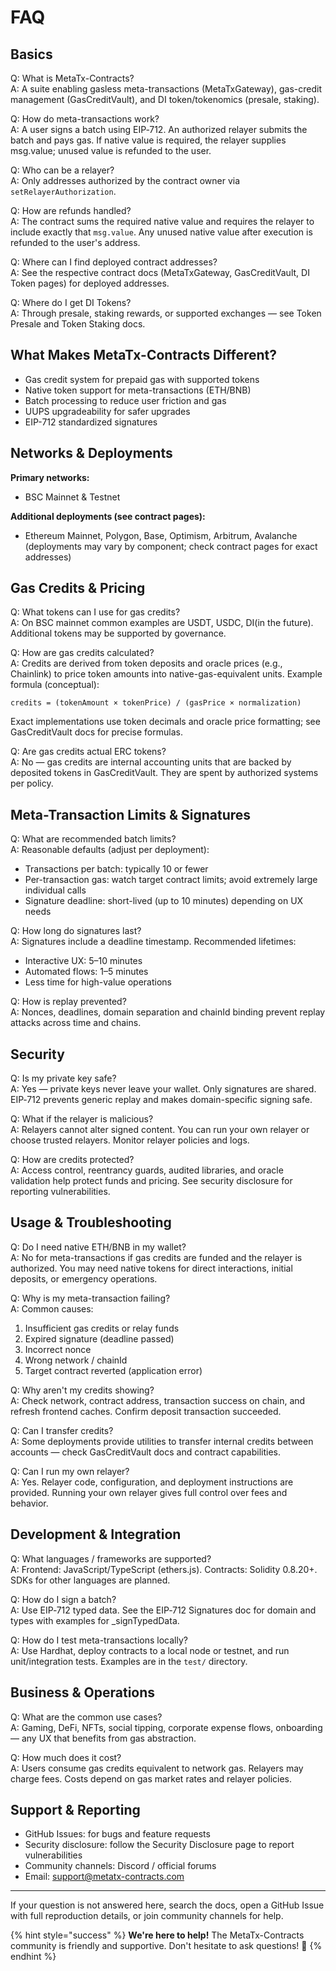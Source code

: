 # FAQ

## Basics

Q: What is MetaTx-Contracts?  
A: A suite enabling gasless meta-transactions (MetaTxGateway), gas-credit management (GasCreditVault), and DI token/tokenomics (presale, staking).

Q: How do meta-transactions work?  
A: A user signs a batch using EIP‑712. An authorized relayer submits the batch and pays gas. If native value is required, the relayer supplies msg.value; unused value is refunded to the user.

Q: Who can be a relayer?  
A: Only addresses authorized by the contract owner via `setRelayerAuthorization`.

Q: How are refunds handled?  
A: The contract sums the required native value and requires the relayer to include exactly that `msg.value`. Any unused native value after execution is refunded to the user's address.

Q: Where can I find deployed contract addresses?  
A: See the respective contract docs (MetaTxGateway, GasCreditVault, DI Token pages) for deployed addresses.

Q: Where do I get DI Tokens?  
A: Through presale, staking rewards, or supported exchanges — see Token Presale and Token Staking docs.

## What Makes MetaTx-Contracts Different?

- Gas credit system for prepaid gas with supported tokens
- Native token support for meta-transactions (ETH/BNB)
- Batch processing to reduce user friction and gas
- UUPS upgradeability for safer upgrades
- EIP-712 standardized signatures

## Networks & Deployments

**Primary networks:**  
- BSC Mainnet & Testnet

**Additional deployments (see contract pages):**  
- Ethereum Mainnet, Polygon, Base, Optimism, Arbitrum, Avalanche (deployments may vary by component; check contract pages for exact addresses)

## Gas Credits & Pricing

Q: What tokens can I use for gas credits?  
A: On BSC mainnet common examples are USDT, USDC, DI(in the future). Additional tokens may be supported by governance.

Q: How are gas credits calculated?  
A: Credits are derived from token deposits and oracle prices (e.g., Chainlink) to price token amounts into native-gas-equivalent units. Example formula (conceptual):

```
credits = (tokenAmount × tokenPrice) / (gasPrice × normalization)
```

Exact implementations use token decimals and oracle price formatting; see GasCreditVault docs for precise formulas.

Q: Are gas credits actual ERC tokens?  
A: No — gas credits are internal accounting units that are backed by deposited tokens in GasCreditVault. They are spent by authorized systems per policy.

## Meta-Transaction Limits & Signatures

Q: What are recommended batch limits?  
A: Reasonable defaults (adjust per deployment):  
- Transactions per batch: typically 10 or fewer  
- Per-transaction gas: watch target contract limits; avoid extremely large individual calls  
- Signature deadline: short-lived (up to 10 minutes) depending on UX needs

Q: How long do signatures last?  
A: Signatures include a deadline timestamp. Recommended lifetimes:
- Interactive UX: 5–10 minutes
- Automated flows: 1–5 minutes
- Less time for high-value operations

Q: How is replay prevented?  
A: Nonces, deadlines, domain separation and chainId binding prevent replay attacks across time and chains.

## Security

Q: Is my private key safe?  
A: Yes — private keys never leave your wallet. Only signatures are shared. EIP‑712 prevents generic replay and makes domain-specific signing safe.

Q: What if the relayer is malicious?  
A: Relayers cannot alter signed content. You can run your own relayer or choose trusted relayers. Monitor relayer policies and logs.

Q: How are credits protected?  
A: Access control, reentrancy guards, audited libraries, and oracle validation help protect funds and pricing. See security disclosure for reporting vulnerabilities.

## Usage & Troubleshooting

Q: Do I need native ETH/BNB in my wallet?  
A: No for meta-transactions if gas credits are funded and the relayer is authorized. You may need native tokens for direct interactions, initial deposits, or emergency operations.

Q: Why is my meta-transaction failing?  
A: Common causes:
1. Insufficient gas credits or relay funds
2. Expired signature (deadline passed)
3. Incorrect nonce
4. Wrong network / chainId
5. Target contract reverted (application error)

Q: Why aren't my credits showing?  
A: Check network, contract address, transaction success on chain, and refresh frontend caches. Confirm deposit transaction succeeded.

Q: Can I transfer credits?  
A: Some deployments provide utilities to transfer internal credits between accounts — check GasCreditVault docs and contract capabilities.

Q: Can I run my own relayer?  
A: Yes. Relayer code, configuration, and deployment instructions are provided. Running your own relayer gives full control over fees and behavior.

## Development & Integration

Q: What languages / frameworks are supported?  
A: Frontend: JavaScript/TypeScript (ethers.js). Contracts: Solidity 0.8.20+. SDKs for other languages are planned.

Q: How do I sign a batch?  
A: Use EIP‑712 typed data. See the EIP‑712 Signatures doc for domain and types with examples for _signTypedData.

Q: How do I test meta-transactions locally?  
A: Use Hardhat, deploy contracts to a local node or testnet, and run unit/integration tests. Examples are in the `test/` directory.

## Business & Operations

Q: What are the common use cases?  
A: Gaming, DeFi, NFTs, social tipping, corporate expense flows, onboarding — any UX that benefits from gas abstraction.

Q: How much does it cost?  
A: Users consume gas credits equivalent to network gas. Relayers may charge fees. Costs depend on gas market rates and relayer policies.

## Support & Reporting

- GitHub Issues: for bugs and feature requests
- Security disclosure: follow the Security Disclosure page to report vulnerabilities
- Community channels: Discord / official forums
- Email: support@metatx-contracts.com

---

If your question is not answered here, search the docs, open a GitHub Issue with full reproduction details, or join community channels for help.

{% hint style="success" %}
**We're here to help!** The MetaTx-Contracts community is friendly and supportive. Don't hesitate to ask questions! 🤝
{% endhint %}
